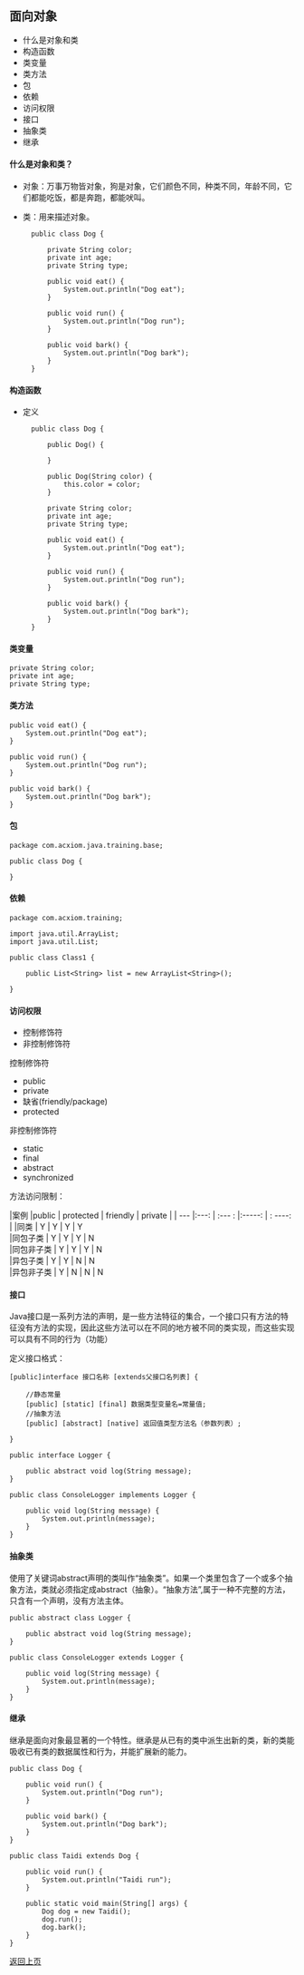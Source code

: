 ## 面向对象

+ 什么是对象和类
+ 构造函数
+ 类变量
+ 类方法
+ 包
+ 依赖
+ 访问权限
+ 接口
+ 抽象类
+ 继承

#### 什么是对象和类？

- 对象：万事万物皆对象，狗是对象，它们颜色不同，种类不同，年龄不同，它们都能吃饭，都是奔跑，都能吠叫。
- 类：用来描述对象。

		public class Dog {

			private String color;
			private int age;
			private String type;

			public void eat() {
				System.out.println("Dog eat");
			}

			public void run() {
				System.out.println("Dog run");
			}

			public void bark() {
				System.out.println("Dog bark");
			}
		}

#### 构造函数

- 定义

		public class Dog {

			public Dog() {

			}

			public Dog(String color) {
				this.color = color;
			}

			private String color;
			private int age;
			private String type;

			public void eat() {
				System.out.println("Dog eat");
			}

			public void run() {
				System.out.println("Dog run");
			}

			public void bark() {
				System.out.println("Dog bark");
			}
		}

#### 类变量

	private String color;
	private int age;
	private String type;

#### 类方法
	
	public void eat() {
		System.out.println("Dog eat");
	}

	public void run() {
		System.out.println("Dog run");
	}

	public void bark() {
		System.out.println("Dog bark");
	}

#### 包

	package com.acxiom.java.training.base;

	public class Dog {

	}

#### 依赖

	package com.acxiom.training;

	import java.util.ArrayList;
	import java.util.List;

	public class Class1 {
		
		public List<String> list = new ArrayList<String>();
		
	}


#### 访问权限

+ 控制修饰符
+ 非控制修饰符


控制修饰符

+ public
+ private
+ 缺省(friendly/package)
+ protected

非控制修饰符

+ static
+ final
+ abstract
+ synchronized

方法访问限制：

|案例		|public	| protected	|  friendly	|  private	|
| ---		|:---:	| :--- :   	|:-----:	| : ----: 	| 
|同类		|	Y	|	Y	  	|	Y 		|	Y  		
|同包子类	|	Y	|	Y		|	Y		|	N		
|同包非子类	|	Y	|	Y		|	Y		|	N		
|异包子类	|	Y	|	Y		|	N		|	N		
|异包非子类	|	Y	|	N		|	N		|	N		

#### 接口
Java接口是一系列方法的声明，是一些方法特征的集合，一个接口只有方法的特征没有方法的实现，因此这些方法可以在不同的地方被不同的类实现，而这些实现可以具有不同的行为（功能）

定义接口格式：

	[public]interface 接口名称 [extends父接口名列表] {

		//静态常量
		[public] [static] [final] 数据类型变量名=常量值;
		//抽象方法
		[public] [abstract] [native] 返回值类型方法名（参数列表）;

	}

	public interface Logger {

		public abstract void log(String message);
	}

	public class ConsoleLogger implements Logger {

		public void log(String message) {
			System.out.println(message);
		}
	}

#### 抽象类
使用了关键词abstract声明的类叫作“抽象类”。如果一个类里包含了一个或多个抽象方法，类就必须指定成abstract（抽象）。“抽象方法”,属于一种不完整的方法，只含有一个声明，没有方法主体。
	
	public abstract class Logger {

		public abstract void log(String message);
	}

	public class ConsoleLogger extends Logger {

		public void log(String message) {
			System.out.println(message);
		}
	}

#### 继承
继承是面向对象最显著的一个特性。继承是从已有的类中派生出新的类，新的类能吸收已有类的数据属性和行为，并能扩展新的能力。

	public class Dog {

		public void run() {
			System.out.println("Dog run");
		}

		public void bark() {
			System.out.println("Dog bark");	
		}
	}

	public class Taidi extends Dog {

		public void run() {
			System.out.println("Taidi run");
		}

		public static void main(String[] args) {
			Dog dog = new Taidi();
			dog.run();
			dog.bark();
		}
	}

[返回上页](basic.md)